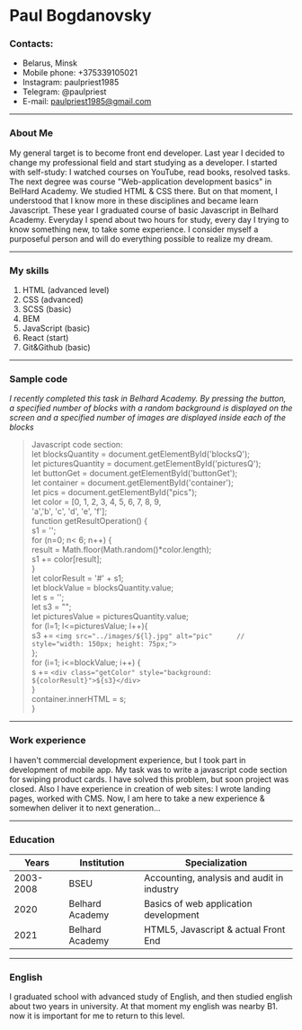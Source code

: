 
# Paul Bogdanovsky 

### Contacts: 
+  Belarus, Minsk
+  Mobile phone: +375339105021
+  Instagram: paulpriest1985
+  Telegram: @paulpriest
+  E-mail: paulpriest1985@gmail.com

* * *

### About Me 
My general target is to become front end developer. Last year I decided to change my professional field and start studying as a developer. I started with self-study: I watched courses on YouTube, read books, resolved tasks. The next degree was course "Web-application development basics" in BelHard Academy. We studied HTML & CSS there. But on that moment, I understood that I know more in these disciplines and became learn Javascript. These year I graduated course of basic Javascript in Belhard Academy. Everyday I spend about two hours for study, every day I trying to know something new, to take some experience. I consider myself a purposeful person and will do everything possible to realize my dream.

*** 

### My skills 
1.    HTML (advanced level)
2.    CSS (advanced)
3.    SCSS (basic)
4.    BEM
5.    JavaScript (basic)
6.    React (start)
7.    Git&Github (basic)

* * *

### Sample code
_I recently completed this task in Belhard Academy. By pressing the button, a specified number of blocks with a random background is displayed on the screen and a specified number of images are displayed inside each of the blocks_    
>Javascript code section:    
let blocksQuantity = document.getElementById('blocksQ');    
let picturesQuantity = document.getElementById('picturesQ');    
let buttonGet = document.getElementById('buttonGet');    
let container = document.getElementById('container');    
let pics = document.getElementById("pics");    
let color = [0, 1, 2, 3, 4, 5, 6, 7, 8, 9,     
			'a','b', 'c', 'd', 'e', 'f'];    
function getResultOperation() {    
s1 = '';    
for (n=0; n< 6; n++) {    
	result = Math.floor(Math.random()*color.length);    
	s1 += color[result];     	  
}     
let colorResult = '#' + s1;      
let blockValue = blocksQuantity.value;    
let s = '';    
let s3 = "";    
let picturesValue = picturesQuantity.value;    
for (l=1; l<=picturesValue; l++){    
	s3 += `<img src="../images/${l}.jpg" alt="pic"     
//  	style="width: 150px; height: 75px;">`     
};    
for (i=1; i<=blockValue; i++) {     
	s += `<div class="getColor" style="background:      
	${colorResult}">${s3}</div>`    
}    	
container.innerHTML = s;     	
} 

***

### Work experience
I haven't commercial development experience, but I took part in development of mobile app. My task was to write a javascript code section for swiping product cards. I have solved this problem, but soon project was closed. Also I have experience in creation of web sites: I wrote landing pages, worked with CMS. Now, I am here to take a new experience & somewhen deliver it to next generation...

***

### Education
| Years | Institution | Specialization |   
|-------|-------------|----------------|
| 2003-2008 | BSEU | Accounting, analysis and audit in industry |    
| 2020 | Belhard Academy | Basics of web application development |    
| 2021 | Belhard Academy | HTML5, Javascript & actual Front End |

***

### English   
I graduated school with advanced study of English, and then studied english about two years in university. At that moment my english was nearby B1. now it is important for me to return to this level.


